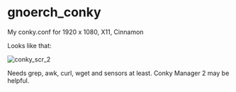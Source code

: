 # gnoerch_conky
My conky.conf for 1920 x 1080, X11, Cinnamon

Looks like that:

![conky_scr_2](https://github.com/gnoerch/gnoerch_conky/assets/159656914/e88b4f50-6668-42f4-b5e2-a28df0bd71f9)

Needs grep, awk, curl, wget and sensors at least.  Conky Manager 2 may be helpful.


